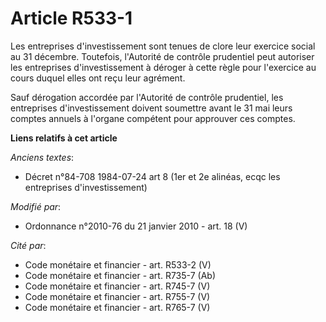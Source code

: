 # Article R533-1

Les entreprises d'investissement sont tenues de clore leur exercice social au 31 décembre. Toutefois, l'Autorité de contrôle
prudentiel peut autoriser les entreprises d'investissement à déroger à cette règle pour l'exercice au cours duquel elles ont
reçu leur agrément.

Sauf dérogation accordée par l'Autorité de contrôle prudentiel, les entreprises d'investissement doivent soumettre avant le
31 mai leurs comptes annuels à l'organe compétent pour approuver ces comptes.

**Liens relatifs à cet article**

_Anciens textes_:

  - Décret n°84-708 1984-07-24 art 8 (1er et 2e alinéas, ecqc les entreprises d'investissement)

_Modifié par_:

  - Ordonnance n°2010-76 du 21 janvier 2010 - art. 18 (V)

_Cité par_:

  - Code monétaire et financier - art. R533-2 (V)
  - Code monétaire et financier - art. R735-7 (Ab)
  - Code monétaire et financier - art. R745-7 (V)
  - Code monétaire et financier - art. R755-7 (V)
  - Code monétaire et financier - art. R765-7 (V)
